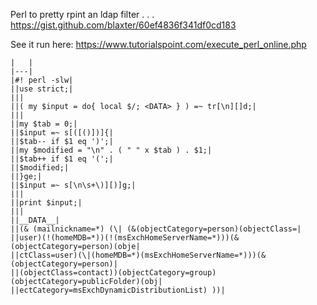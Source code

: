 Perl to pretty rpint an ldap filter . . .
https://gist.github.com/blaxter/60ef4836f341df0cd183

See it run here:
https://www.tutorialspoint.com/execute_perl_online.php

```
|   |
|---|
|#! perl -slw|
||use strict;|
|||
||( my $input = do{ local $/; <DATA> } ) =~ tr[\n][]d;|
|||
||my $tab = 0;|
||$input =~ s[([()])]{|
||$tab-- if $1 eq ')';|
||my $modified = "\n" . ( " " x $tab ) . $1;|
||$tab++ if $1 eq '(';|
||$modified;|
||}ge;|
||$input =~ s[\n\s+\)][)]g;|
|||
||print $input;|
|||
||__DATA__|
||(& (mailnickname=*) (\| (&(objectCategory=person)(objectClass=|
||user)(!(homeMDB=*))(!(msExchHomeServerName=*)))(&(objectCategory=person)(obje|
||ctClass=user)(\|(homeMDB=*)(msExchHomeServerName=*)))(&(objectCategory=person)|
||(objectClass=contact))(objectCategory=group)(objectCategory=publicFolder)(obj|
||ectCategory=msExchDynamicDistributionList) ))|

```